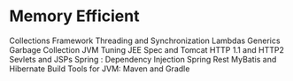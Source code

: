 # Memory Efficient

Collections Framework
Threading and Synchronization
Lambdas
Generics
Garbage Collection
JVM Tuning
JEE Spec and Tomcat
HTTP 1.1 and HTTP2
Sevlets and JSPs
Spring : Dependency Injection
Spring Rest
MyBatis and Hibernate
Build Tools for JVM: Maven and Gradle